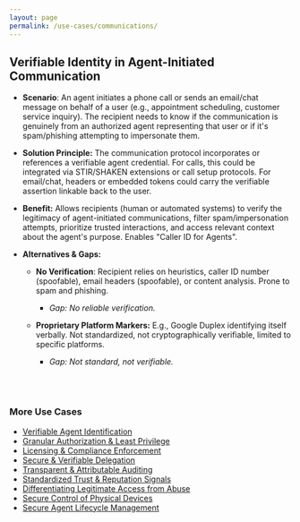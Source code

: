 ```yaml
---
layout: page
permalink: /use-cases/communications/
---
```

## Verifiable Identity in Agent-Initiated Communication

- **Scenario**: An agent initiates a phone call or sends an email/chat message on behalf of a user (e.g., appointment scheduling, customer service inquiry). The recipient needs to know if the communication is genuinely from an authorized agent representing that user or if it's spam/phishing attempting to impersonate them.
    
- **Solution Principle:** The communication protocol incorporates or references a verifiable agent credential. For calls, this could be integrated via STIR/SHAKEN extensions or call setup protocols. For email/chat, headers or embedded tokens could carry the verifiable assertion linkable back to the user.
    
- **Benefit:** Allows recipients (human or automated systems) to verify the legitimacy of agent-initiated communications, filter spam/impersonation attempts, prioritize trusted interactions, and access relevant context about the agent's purpose. Enables "Caller ID for Agents".
    
- **Alternatives & Gaps:**
    

	- **No Verification**: Recipient relies on heuristics, caller ID number (spoofable), email headers (spoofable), or content analysis. Prone to spam and phishing. 
		- *Gap: No reliable verification.*
    

	- **Proprietary Platform Markers:** E.g., Google Duplex identifying itself verbally. Not standardized, not cryptographically verifiable, limited to specific platforms. 
		- *Gap: Not standard, not verifiable.*




<br><br>

### More Use Cases
- [Verifiable Agent Identification](./IDandAuth.md)
- [Granular Authorization & Least Privilege](./AuthandLeastPrivilege.md)
- [Licensing & Compliance Enforcement](./ComplianceEnforcement.md)
- [Secure & Verifiable Delegation](./delegationofauthority.md)
- [Transparent & Attributable Auditing](./AgentAuditing.md)
- [Standardized Trust & Reputation Signals](./TrustSignals.md)
- [Differentiating Legitimate Access from Abuse](./BotAbuse.md)
- [Secure Control of Physical Devices](./PhysicalDevices.md)
- [Secure Agent Lifecycle Management](./LifecycleManagement.md)